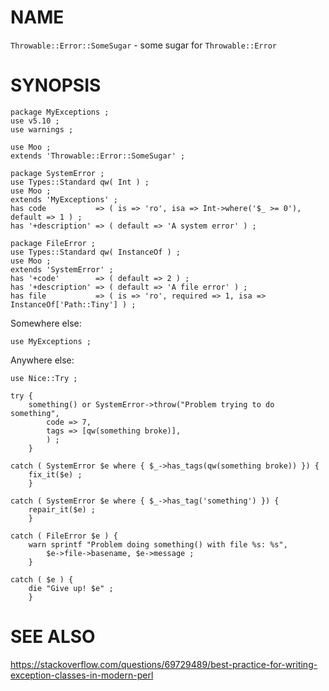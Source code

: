 # NAME

`Throwable::Error::SomeSugar` - some sugar for `Throwable::Error`

# SYNOPSIS

    package MyExceptions ;
    use v5.10 ;
    use warnings ;

    use Moo ;
    extends 'Throwable::Error::SomeSugar' ;

    package SystemError ;
    use Types::Standard qw( Int ) ;
    use Moo ;
    extends 'MyExceptions' ;
    has code           => ( is => 'ro', isa => Int->where('$_ >= 0'), default => 1 ) ;
    has '+description' => ( default => 'A system error' ) ;

    package FileError ;
    use Types::Standard qw( InstanceOf ) ;
    use Moo ;
    extends 'SystemError' ;
    has '+code'        => ( default => 2 ) ;
    has '+description' => ( default => 'A file error' ) ;
    has file           => ( is => 'ro', required => 1, isa => InstanceOf['Path::Tiny'] ) ;

Somewhere else:

    use MyExceptions ;

Anywhere else:

    use Nice::Try ;

    try {
        something() or SystemError->throw("Problem trying to do something",
            code => 7,
            tags => [qw(something broke)],
            ) ;
        }

    catch ( SystemError $e where { $_->has_tags(qw(something broke)) }) {
        fix_it($e) ;
        }

    catch ( SystemError $e where { $_->has_tag('something') }) {
        repair_it($e) ;
        }

    catch ( FileError $e ) {
        warn sprintf "Problem doing something() with file %s: %s",
            $e->file->basename, $e->message ;
        }

    catch ( $e ) {
        die "Give up! $e" ;
        }

# SEE ALSO

https://stackoverflow.com/questions/69729489/best-practice-for-writing-exception-classes-in-modern-perl
